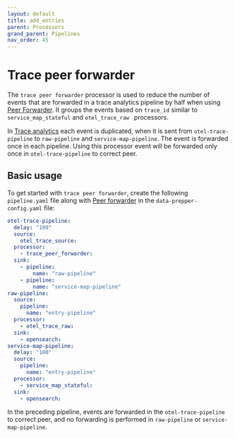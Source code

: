 ```yaml
---
layout: default
title: add_entries
parent: Processors
grand_parent: Pipelines
nav_order: 45
---
```


# Trace peer forwarder

The `trace peer forwarder` processor is used to reduce the number of events that are forwarded in a trace analytics pipeline by half when using [Peer Forwarder]({{site.url}}{{site.baseurl}}/managing-data-prepper/peer-forwarder/). It groups the events based on `trace_id` similar to `service_map_stateful` and `otel_trace_raw ` processors. 

In [Trace analytics]({{site.url}}{{site.baseurl}}/data-prepper/common-use-cases/trace-analytics/) each event is duplicated, when it is sent from `otel-trace-pipeline` to `raw-pipeline` and `service-map-pipeline`. The event is forwarded once in each pipeline. Using this processor event will be forwarded only once in `otel-trace-pipeline` to correct peer. 

## Basic usage

To get started with `trace peer forwarder`, create the following `pipeline.yaml` file along with [Peer forwarder]({{site.url}}{{site.baseurl}}/managing-data-prepper/peer-forwarder/) in the `data-prepper-config.yaml` file:


```yaml
otel-trace-pipeline:
  delay: "100"
  source:
    otel_trace_source:
  processor:
    - trace_peer_forwarder:
  sink:
    - pipeline:
        name: "raw-pipeline"
    - pipeline:
        name: "service-map-pipeline"
raw-pipeline:
  source:
    pipeline:
      name: "entry-pipeline"
  processor:
    - otel_trace_raw:
  sink:
    - opensearch:
service-map-pipeline:
  delay: "100"
  source:
    pipeline:
      name: "entry-pipeline"
  processor:
    - service_map_stateful:
  sink:
    - opensearch:
```

In the preceding pipeline, events are forwarded in the `otel-trace-pipeline` to correct peer, and no forwarding is performed in `raw-pipeline` or `service-map-pipeline`.